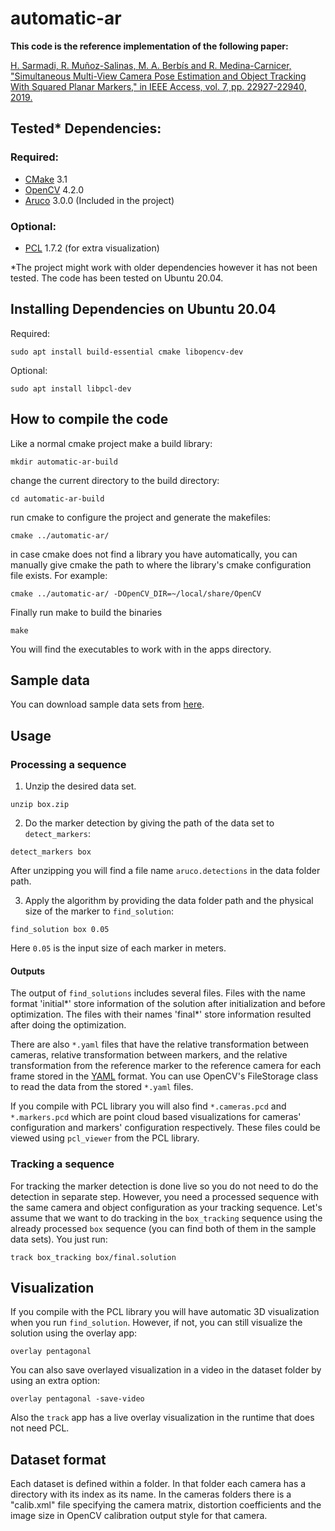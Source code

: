 # automatic-ar

**This code is the reference implementation of the following paper:**

[H. Sarmadi, R. Muñoz-Salinas, M. A. Berbís and R. Medina-Carnicer, "Simultaneous Multi-View Camera Pose Estimation and Object Tracking With Squared Planar Markers," in IEEE Access, vol. 7, pp. 22927-22940, 2019.](https://doi.org/10.1109/ACCESS.2019.2896648)

## Tested* Dependencies:

### Required:
* [CMake](https://cmake.org/) 3.1
* [OpenCV](https://opencv.org/) 4.2.0
* [Aruco](https://www.uco.es/investiga/grupos/ava/node/26) 3.0.0 (Included in the project)

### Optional:

* [PCL](http://pointclouds.org/) 1.7.2 (for extra visualization)

*The project might work with older dependencies however it has not been tested. The code has been tested on Ubuntu 20.04.

## Installing Dependencies on Ubuntu 20.04
Required:
```shell
sudo apt install build-essential cmake libopencv-dev
```
Optional:
```shell
sudo apt install libpcl-dev
```

## How to compile the code

Like a normal cmake project make a build library:

```shell
mkdir automatic-ar-build
```
change the current directory to the build directory:
```shell
cd automatic-ar-build
```
run cmake to configure the project and generate the makefiles:

```shell
cmake ../automatic-ar/
```
in case cmake does not find a library you have automatically, you can manually give cmake the path to where the library's cmake configuration file exists. For example:
```shell
cmake ../automatic-ar/ -DOpenCV_DIR=~/local/share/OpenCV
```
Finally run make to build the binaries
```shell
make
```
You will find the executables to work with in the apps directory.
## Sample data
You can download sample data sets from [here](https://sarmadi.me/public_files/automatic-ar).

## Usage

### Processing a sequence

1. Unzip the desired data set.
```shell
unzip box.zip
```
2. Do the marker detection by giving the path of the data set to `detect_markers`:
```shell
detect_markers box
```
After unzipping you will find a file name `aruco.detections` in the data folder path.

3. Apply the algorithm by providing the data folder path and the physical size of the marker to `find_solution`:
```shell
find_solution box 0.05
```
Here `0.05` is the input size of each marker in meters.

#### Outputs

The output of `find_solutions` includes several files. Files with the name format 'initial*' store information of the solution after initialization and before optimization. The files with their names 'final*' store information resulted after doing the optimization.

There are also `*.yaml` files that have the relative transformation between cameras, relative transformation between markers, and the relative transformation from the reference marker to the reference camera for each frame stored in the [YAML](http://yaml.org/) format. You can use OpenCV's FileStorage class to read the data from the stored `*.yaml` files.

If you compile with PCL library you will also find `*.cameras.pcd` and `*.markers.pcd` which are point cloud based visualizations for cameras' configuration and markers' configuration respectively. These files could be viewed using `pcl_viewer` from the PCL library.

### Tracking a sequence

For tracking the marker detection is done live so you do not need to do the detection in separate step. However, you need a processed sequence with the same camera and object configuration as your tracking sequence. Let's assume that we want to do tracking in the `box_tracking` sequence using the already processed `box` sequence (you can find both of them in the sample data sets). You just run:
```shell
track box_tracking box/final.solution
```

## Visualization
If you compile with the PCL library you will have automatic 3D visualization when you run `find_solution`. However, if not, you can still visualize the solution using the overlay app:
```shell
overlay pentagonal
```
You can also save overlayed visualization in a video in the dataset folder by using an extra option:
```shell
overlay pentagonal -save-video
```
Also the `track` app has a live overlay visualization in the runtime that does not need PCL.

## Dataset format

Each dataset is defined within a folder. In that folder each camera has a directory with its index as its name. In the cameras folders there is a "calib.xml" file specifying the camera matrix, distortion coefficients and the image size in OpenCV calibration output style for that camera.
